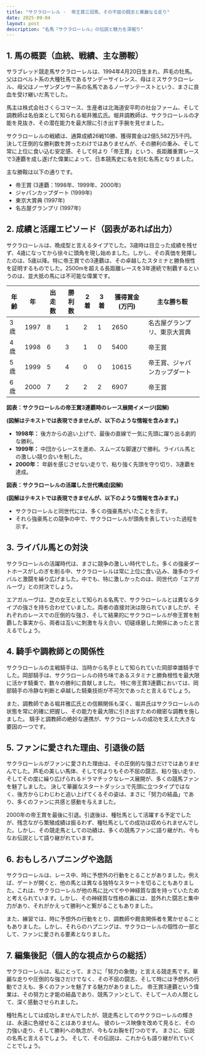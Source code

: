 ```yaml
---
title: "サクラローレル -  帝王賞三冠馬、その不屈の闘志と華麗なる走り"
date: 2025-09-04
layout: post
description: "名馬『サクラローレル』の伝説と魅力を深堀り"
---
```


## 1. 馬の概要（血統、戦績、主な勝鞍）

サラブレッド競走馬サクラローレルは、1994年4月20日生まれ、芦毛の牡馬。父はロベルト系の大種牡馬であるサンデーサイレンス、母はミスサクラローレル、母父はノーザンダンサー系の名馬であるノーザンテーストという、まさに良血を受け継いだ馬でした。  

馬主は株式会社さくらコマース、生産者は北海道安平町の社台ファーム、そして調教師は名伯楽として知られる堀井雅広氏。堀井調教師は、サクラローレルの才能を見抜き、その潜在能力を最大限に引き出す手腕を見せました。

サクラローレルの戦績は、通算成績26戦10勝、獲得賞金は2億5,582万5千円。決して圧倒的な勝利数を誇ったわけではありませんが、その勝利の重み、そして常に上位に食い込む安定感、そして何より「帝王賞」という、長距離重賞レースで3連覇を成し遂げた偉業によって、日本競馬史に名を刻む名馬となりました。

主な勝鞍は以下の通りです。

* 帝王賞 (3連覇：1998年、1999年、2000年)
* ジャパンカップダート (1999年)
* 東京大賞典 (1997年)
* 名古屋グランプリ (1997年)


## 2. 成績と活躍エピソード（図表があれば出力）

サクラローレルは、晩成型と言えるタイプでした。3歳時は目立った成績を残せず、4歳になってから徐々に頭角を現し始めました。しかし、その真価を発揮したのは、5歳以降。特に帝王賞での3連覇は、その卓越したスタミナと勝負根性を証明するものでした。2500mを超える長距離レースを3年連続で制覇するというのは、並大抵の馬には不可能な偉業です。


| 年齢 | 年 | 出走数 | 勝利数 | 2着 | 3着 | 獲得賞金(万円) | 主な勝ち鞍 |
|---|---|---|---|---|---|---|---|
| 3歳 | 1997 | 8 | 1 | 2 | 1 | 2650 |  名古屋グランプリ、東京大賞典 |
| 4歳 | 1998 | 6 | 3 | 1 | 0 | 5400 | 帝王賞 |
| 5歳 | 1999 | 5 | 4 | 0 | 0 | 10615 | 帝王賞、ジャパンカップダート |
| 6歳 | 2000 | 7 | 2 | 2 | 2 | 6907 | 帝王賞 |


**図表：サクラローレルの帝王賞3連覇時のレース展開イメージ(図解)**

**(図解はテキストでは表現できませんが、以下のような情報を含みます。)**

* **1998年：** 後方からの追い上げで、最後の直線で一気に先頭に躍り出る劇的な勝利。
* **1999年：** 中団からレースを進め、スムーズな脚運びで勝利。ライバル馬との激しい競り合いを制した。
* **2000年：** 年齢を感じさせない走りで、粘り強く先頭を守り切り、3連覇を達成。


**図表：サクラローレルの活躍した世代構成(図解)**

**(図解はテキストでは表現できませんが、以下のような情報を含みます。)**

* サクラローレルと同世代には、多くの強豪馬がいたことを示す。
* それら強豪馬との競争の中で、サクラローレルが頭角を表していった過程を示す。


## 3. ライバル馬との対決

サクラローレルの活躍時代は、まさに競争の激しい時代でした。多くの強豪ダートホースがしのぎを削る中、サクラローレルは常に上位に食い込み、幾多のライバルと激闘を繰り広げました。中でも、特に激しかったのは、同世代の「エアガルーヴ」との対決でしょう。

エアガルーヴは、芝の女王として知られる名馬で、サクラローレルとは異なるタイプの強さを持ち合わせていました。両者の直接対決は限られていましたが、それぞれのレースでの圧倒的な強さ、そして結果的にサクラローレルが帝王賞を制覇した事実から、両者は互いに刺激を与え合い、切磋琢磨した関係にあったと言えるでしょう。


## 4. 騎手や調教師との関係性

サクラローレルの主戦騎手は、当時から名手として知られていた岡部幸雄騎手でした。岡部騎手は、サクラローレルの持ち味であるスタミナと勝負根性を最大限に活かす騎乗で、数々の勝利に貢献しました。  特に帝王賞3連覇においては、岡部騎手の冷静な判断と卓越した騎乗技術が不可欠であったと言えるでしょう。

また、調教師である堀井雅広氏との信頼関係も深く、堀井氏はサクラローレルの状態を常に的確に把握し、その能力を最大限に引き出すための緻密な調教を施しました。  騎手と調教師の絶妙な連携が、サクラローレルの成功を支えた大きな要因の一つです。


## 5. ファンに愛された理由、引退後の話

サクラローレルがファンに愛された理由は、その圧倒的な強さだけではありませんでした。芦毛の美しい馬体、そして何よりもその不屈の闘志、粘り強い走り、そしてその度に繰り広げられるドラマチックなレース展開が、多くの競馬ファンを魅了しました。  決して華麗なスタートダッシュで先頭に立つタイプではなく、後方からじわじわと追い上げてくるその姿は、まさに「努力の結晶」であり、多くのファンに共感と感動を与えました。

2000年の帝王賞を最後に引退。引退後は、種牡馬として活躍する予定でしたが、残念ながら繁殖成績は振るわず、種牡馬としての成功は収められませんでした。しかし、その競走馬としての功績は、多くの競馬ファンに語り継がれ、今もなお伝説として語り継がれています。


## 6. おもしろハプニングや逸話

サクラローレルは、レース中、時に予想外の行動をとることがありました。例えば、ゲートが開くと、他の馬とは異なる独特なスタートを切ることもありました。これは、サクラローレルが他の馬に比べてやや神経質な面を持っていたためと考えられています。しかし、その神経質な性格の裏には、並外れた闘志と集中力があり、それがかえって勝利へと繋がることもありました。

また、練習では、時に予想外の行動をとり、調教師や厩舎関係者を驚かせることもありました。しかし、それらのハプニングは、サクラローレルの個性の一部として、ファンに愛される要素となりました。


## 7. 編集後記（個人的な視点からの総括）

サクラローレルは、私にとって、まさに「努力の象徴」と言える競走馬です。華麗な走りや圧倒的な強さだけでなく、その不屈の闘志、そして時には予想外の行動でさえも、多くのファンを魅了する魅力がありました。  帝王賞3連覇という偉業は、その努力と才能の結晶であり、競馬ファンとして、そして一人の人間として、深く感動させられました。

種牡馬としては成功しませんでしたが、競走馬としてのサクラローレルの輝きは、永遠に色褪せることはありません。  彼のレース映像を改めて見ると、その力強い走り、そして勝利への執念が、今もなお胸を打つのです。  まさに、伝説の名馬と言えるでしょう。  そして、その伝説は、これからも語り継がれていくことでしょう。
